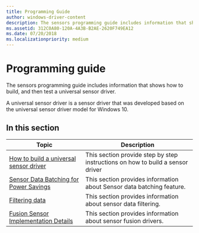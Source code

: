 ```yaml
---
title: Programming Guide
author: windows-driver-content
description: The sensors programming guide includes information that shows how to build, and then test a universal sensor driver.
ms.assetid: 312C0A80-120A-4A3B-B2AE-2620F749EA12
ms.date: 07/20/2018
ms.localizationpriority: medium
---
```


# Programming guide


The sensors programming guide includes information that shows how to build, and then test a universal sensor driver.

A universal sensor driver is a sensor driver that was developed based on the universal sensor driver model for Windows 10.

## In this section

|Topic|Description|
|---|---|
|[How to build a universal sensor driver](how-to-build-a-universal-sensor-driver.md)|This section provide step by step instructions on how to build a sensor driver|
|[Sensor Data Batching for Power Savings](sensor-batching-for-power-saving-.md)|This section provides information about Sensor data batching feature.|
|[Filtering data](filtering-data-v2.md)|This section provides information about sensor data filtering.|
|[Fusion Sensor Implementation Details](fusion-sensor-implementation-details.md)|This section provides information about sensor fusion drivers.|


 




